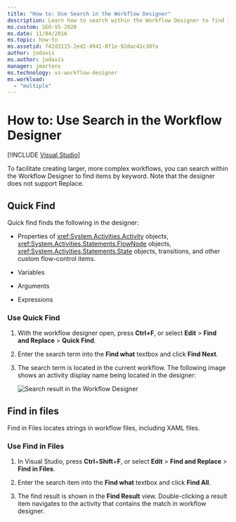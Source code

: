 ```yaml
---
title: "How to: Use Search in the Workflow Designer"
description: Learn how to search within the Workflow Designer to find items by keyword so you can facilitate creating larger, more complex workflows.
ms.custom: SEO-VS-2020
ms.date: 11/04/2016
ms.topic: how-to
ms.assetid: f42d3115-2ed2-4941-8f1e-92dac41c30fa
author: jodavis
ms.author: jodavis
manager: jmartens
ms.technology: vs-workflow-designer
ms.workload:
  - "multiple"
---
```

# How to: Use Search in the Workflow Designer

 [!INCLUDE [Visual Studio](~/includes/applies-to-version/vs-windows-only.md)]

To facilitate creating larger, more complex workflows, you can search within the Workflow Designer to find items by keyword. Note that the designer does not support Replace.

## Quick Find

Quick find finds the following in the designer:

- Properties of <xref:System.Activities.Activity> objects, <xref:System.Activities.Statements.FlowNode> objects, <xref:System.Activities.Statements.State> objects, transitions, and other custom flow-control items.

- Variables

- Arguments

- Expressions

### Use Quick Find

1. With the workflow designer open, press **Ctrl+F**, or select **Edit** > **Find and Replace** > **Quick Find**.

2. Enter the search term into the **Find what** textbox and click **Find Next**.

3. The search term is located in the current workflow. The following image shows an activity display name being located in the designer:

   ![Search result in the Workflow Designer](../workflow-designer/media/designersearch.png)

## Find in files

Find in Files locates strings in workflow files, including XAML files.

### Use Find in Files

1. In Visual Studio, press **Ctrl**+**Shift**+**F**, or select **Edit** > **Find and Replace** > **Find in Files**.

2. Enter the search item into the **Find what** textbox and click **Find All**.

3. The find result is shown in the **Find Result** view. Double-clicking a result item navigates to the activity that contains the match in workflow designer.